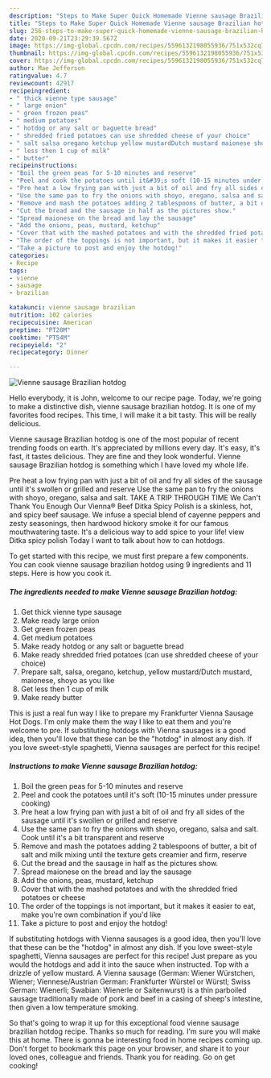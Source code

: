 ```yaml
---
description: "Steps to Make Super Quick Homemade Vienne sausage Brazilian hotdog"
title: "Steps to Make Super Quick Homemade Vienne sausage Brazilian hotdog"
slug: 256-steps-to-make-super-quick-homemade-vienne-sausage-brazilian-hotdog
date: 2020-09-21T23:29:39.567Z
image: https://img-global.cpcdn.com/recipes/5596132198055936/751x532cq70/vienne-sausage-brazilian-hotdog-recipe-main-photo.jpg
thumbnail: https://img-global.cpcdn.com/recipes/5596132198055936/751x532cq70/vienne-sausage-brazilian-hotdog-recipe-main-photo.jpg
cover: https://img-global.cpcdn.com/recipes/5596132198055936/751x532cq70/vienne-sausage-brazilian-hotdog-recipe-main-photo.jpg
author: Mae Jefferson
ratingvalue: 4.7
reviewcount: 42917
recipeingredient:
- " thick vienne type sausage"
- " large onion"
- " green frozen peas"
- " medium potatoes"
- " hotdog or any salt or baguette bread"
- " shredded fried potatoes can use shredded cheese of your choice"
- " salt salsa oregano ketchup yellow mustardDutch mustard maionese shoyo as you like"
- " less then 1 cup of milk"
- " butter"
recipeinstructions:
- "Boil the green peas for 5-10 minutes and reserve"
- "Peel and cook the potatoes until it&#39;s soft (10-15 minutes under pressure cooking)"
- "Pre heat a low frying pan with just a bit of oil and fry all sides of the sausage until it&#39;s swollen or grilled and reserve"
- "Use the same pan to fry the onions with shoyo, oregano, salsa and salt. Cook until it&#39;s a bit transparent and reserve"
- "Remove and mash the potatoes adding 2 tablespoons of butter, a bit of salt and milk mixing until the texture gets creamier and firm, reserve"
- "Cut the bread and the sausage in half as the pictures show."
- "Spread maionese on the bread and lay the sausage"
- "Add the onions, peas, mustard, ketchup"
- "Cover that with the mashed potatoes and with the shredded fried potatoes or cheese"
- "The order of the toppings is not important, but it makes it easier to eat, make you&#39;re own combination if you&#39;d like"
- "Take a picture to post and enjoy the hotdog!"
categories:
- Recipe
tags:
- vienne
- sausage
- brazilian

katakunci: vienne sausage brazilian 
nutrition: 102 calories
recipecuisine: American
preptime: "PT20M"
cooktime: "PT54M"
recipeyield: "2"
recipecategory: Dinner

---
```



![Vienne sausage Brazilian hotdog](https://img-global.cpcdn.com/recipes/5596132198055936/751x532cq70/vienne-sausage-brazilian-hotdog-recipe-main-photo.jpg)

Hello everybody, it is John, welcome to our recipe page. Today, we're going to make a distinctive dish, vienne sausage brazilian hotdog. It is one of my favorites food recipes. This time, I will make it a bit tasty. This will be really delicious.

Vienne sausage Brazilian hotdog is one of the most popular of recent trending foods on earth. It's appreciated by millions every day. It's easy, it's fast, it tastes delicious. They are fine and they look wonderful. Vienne sausage Brazilian hotdog is something which I have loved my whole life.

Pre heat a low frying pan with just a bit of oil and fry all sides of the sausage until it&#39;s swollen or grilled and reserve Use the same pan to fry the onions with shoyo, oregano, salsa and salt. TAKE A TRIP THROUGH TIME We Can&#39;t Thank You Enough Our Vienna® Beef Ditka Spicy Polish is a skinless, hot, and spicy beef sausage. We infuse a special blend of cayenne peppers and zesty seasonings, then hardwood hickory smoke it for our famous mouthwatering taste. It&#39;s a delicious way to add spice to your life! view Ditka spicy polish Today I want to talk about how to can hotdogs.


To get started with this recipe, we must first prepare a few components. You can cook vienne sausage brazilian hotdog using 9 ingredients and 11 steps. Here is how you cook it.

<!--inarticleads1-->

##### The ingredients needed to make Vienne sausage Brazilian hotdog:

1. Get  thick vienne type sausage
1. Make ready  large onion
1. Get  green frozen peas
1. Get  medium potatoes
1. Make ready  hotdog or any salt or baguette bread
1. Make ready  shredded fried potatoes (can use shredded cheese of your choice)
1. Prepare  salt, salsa, oregano, ketchup, yellow mustard/Dutch mustard, maionese, shoyo as you like
1. Get  less then 1 cup of milk
1. Make ready  butter


This is just a real fun way I like to prepare my Frankfurter Vienna Sausage Hot Dogs. I&#39;m only make them the way I like to eat them and you&#39;re welcome to pre. If substituting hotdogs with Vienna sausages is a good idea, then you&#39;ll love that these can be the &#34;hotdog&#34; in almost any dish. If you love sweet-style spaghetti, Vienna sausages are perfect for this recipe! 

<!--inarticleads2-->

##### Instructions to make Vienne sausage Brazilian hotdog:

1. Boil the green peas for 5-10 minutes and reserve
1. Peel and cook the potatoes until it&#39;s soft (10-15 minutes under pressure cooking)
1. Pre heat a low frying pan with just a bit of oil and fry all sides of the sausage until it&#39;s swollen or grilled and reserve
1. Use the same pan to fry the onions with shoyo, oregano, salsa and salt. Cook until it&#39;s a bit transparent and reserve
1. Remove and mash the potatoes adding 2 tablespoons of butter, a bit of salt and milk mixing until the texture gets creamier and firm, reserve
1. Cut the bread and the sausage in half as the pictures show.
1. Spread maionese on the bread and lay the sausage
1. Add the onions, peas, mustard, ketchup
1. Cover that with the mashed potatoes and with the shredded fried potatoes or cheese
1. The order of the toppings is not important, but it makes it easier to eat, make you&#39;re own combination if you&#39;d like
1. Take a picture to post and enjoy the hotdog!


If substituting hotdogs with Vienna sausages is a good idea, then you&#39;ll love that these can be the &#34;hotdog&#34; in almost any dish. If you love sweet-style spaghetti, Vienna sausages are perfect for this recipe! Just prepare as you would the hotdogs and add it into the sauce when instructed. Top with a drizzle of yellow mustard. A Vienna sausage (German: Wiener Würstchen, Wiener; Viennese/Austrian German: Frankfurter Würstel or Würstl; Swiss German: Wienerli; Swabian: Wienerle or Saitenwurst) is a thin parboiled sausage traditionally made of pork and beef in a casing of sheep&#39;s intestine, then given a low temperature smoking. 

So that's going to wrap it up for this exceptional food vienne sausage brazilian hotdog recipe. Thanks so much for reading. I'm sure you will make this at home. There is gonna be interesting food in home recipes coming up. Don't forget to bookmark this page on your browser, and share it to your loved ones, colleague and friends. Thank you for reading. Go on get cooking!
